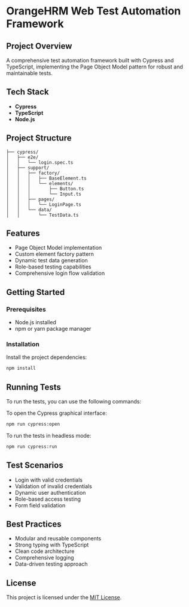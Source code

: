 # OrangeHRM Web Test Automation Framework

## Project Overview

A comprehensive test automation framework built with Cypress and TypeScript, implementing the Page Object Model pattern for robust and maintainable tests.

## Tech Stack

- **Cypress**
- **TypeScript**
- **Node.js**

## Project Structure

```
├── cypress/
│   ├── e2e/
│   │   └── login.spec.ts
│   ├── support/
│   │   ├── factory/
│   │   │   ├── BaseElement.ts
│   │   │   └── elements/
│   │   │       ├── Button.ts
│   │   │       └── Input.ts
│   │   ├── pages/
│   │   │   └── LoginPage.ts
│   │   └── data/
│   │       └── TestData.ts
```

## Features

- Page Object Model implementation
- Custom element factory pattern
- Dynamic test data generation
- Role-based testing capabilities
- Comprehensive login flow validation

## Getting Started

### Prerequisites

- Node.js installed
- npm or yarn package manager

### Installation

Install the project dependencies:

```bash
npm install
```

## Running Tests

To run the tests, you can use the following commands:

To open the Cypress graphical interface:

```bash
npm run cypress:open
```

To run the tests in headless mode:

```bash
npm run cypress:run
```

## Test Scenarios

- Login with valid credentials
- Validation of invalid credentials
- Dynamic user authentication
- Role-based access testing
- Form field validation

## Best Practices

- Modular and reusable components
- Strong typing with TypeScript
- Clean code architecture
- Comprehensive logging
- Data-driven testing approach





## License

This project is licensed under the [MIT License](LICENSE).
